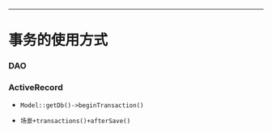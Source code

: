 


----

# 事务的使用方式

### DAO



### ActiveRecord

* `Model::getDb()->beginTransaction()`


* `场景+transactions()+afterSave()`